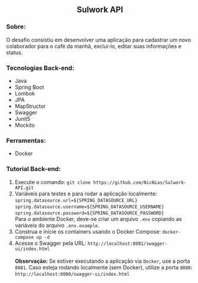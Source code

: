 <article>
  <h1 align='center'>Sulwork API</h1>

  <h3>Sobre:</h3>
  <p>O desafio consistiu em desenvolver uma aplicação para cadastrar um novo colaborador para o café da manhã, excluí-lo, editar suas informações e status.</p>

  <h3>Tecnologias Back-end:</h3>
  <ul>
    <li>Java</li>
    <li>Spring Boot</li>
    <li>Lombok</li>
    <li>JPA</li>
    <li>MapStructor</li>
    <li>Swagger</li>
    <li>Junit5</li>
    <li>Mockito</li>
  </ul>

  <h3>Ferramentas:</h3>
  <ul>
    <li>Docker</li>
  </ul>
  
  <h3>Tutorial Back-end:</h3>
  <ol>
    <li>
      Execute o comando:
      <code>git clone https://github.com/NicNias/Sulwork-API.git</code>
    </li>
    <li>
      Variáveis para testes e para rodar a aplicação localmente: <br>
      <code>spring.datasource.url=${SPRING_DATASOURCE_URL}</code> <br>
      <code>spring.datasource.username=${SPRING_DATASOURCE_USERNAME}</code> <br>
      <code>spring.datasource.password=${SPRING_DATASOURCE_PASSWORD}</code>
      <br>
      Para o ambiente Docker, deve-se criar um arquivo <code>.env</code> copiando as variáveis do arquivo <code>.env.example</code>.
    </li>
    <li>
      Construa e inicie os containers usando o Docker Compose:
      <code>docker-compose up -d</code>
    </li>
    <li>
      Acesse o Swagger pela URL: <code>http://localhost:8081/swagger-ui/index.html</code>
      <br /> <br />
      <strong>Observação:</strong> Se estiver executando a aplicação via <code>Docker</code>, use a porta <code>8081</code>. 
      Caso esteja rodando localmente (sem Docker), utilize a porta <code>8080</code>: <code>http://localhost:8080/swagger-ui/index.html</code>
    </li>
  </ol>
</article>
